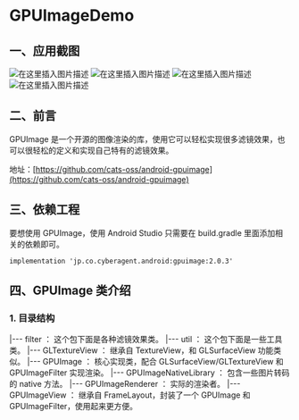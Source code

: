 # GPUImageDemo

## 一、应用截图
![在这里插入图片描述](https://img-blog.csdnimg.cn/20190812184743393.png?x-oss-process=image/watermark,type_ZmFuZ3poZW5naGVpdGk,shadow_10,text_aHR0cHM6Ly9ibG9nLmNzZG4ubmV0L2FmZWlfXw==,size_16,color_FFFFFF,t_70)
![在这里插入图片描述](https://img-blog.csdnimg.cn/20190812184808331.png?x-oss-process=image/watermark,type_ZmFuZ3poZW5naGVpdGk,shadow_10,text_aHR0cHM6Ly9ibG9nLmNzZG4ubmV0L2FmZWlfXw==,size_16,color_FFFFFF,t_70)
![在这里插入图片描述](https://img-blog.csdnimg.cn/20190812184830104.png?x-oss-process=image/watermark,type_ZmFuZ3poZW5naGVpdGk,shadow_10,text_aHR0cHM6Ly9ibG9nLmNzZG4ubmV0L2FmZWlfXw==,size_16,color_FFFFFF,t_70)
![在这里插入图片描述](https://img-blog.csdnimg.cn/20190812184843212.png?x-oss-process=image/watermark,type_ZmFuZ3poZW5naGVpdGk,shadow_10,text_aHR0cHM6Ly9ibG9nLmNzZG4ubmV0L2FmZWlfXw==,size_16,color_FFFFFF,t_70)

## 二、前言
GPUImage 是一个开源的图像渲染的库，使用它可以轻松实现很多滤镜效果，也可以很轻松的定义和实现自己特有的滤镜效果。

地址：[https://github.com/cats-oss/android-gpuimage](https://github.com/cats-oss/android-gpuimage)

## 三、依赖工程
要想使用 GPUImage，使用 Android Studio 只需要在 build.gradle 里面添加相关的依赖即可。
```
implementation 'jp.co.cyberagent.android:gpuimage:2.0.3'
```

## 四、GPUImage 类介绍
### 1. 目录结构

|--- filter ： 这个包下面是各种滤镜效果类。
|--- util ： 这个包下面是一些工具类。
|--- GLTextureView ： 继承自 TextureView，和 GLSurfaceView 功能类似。
|--- GPUImage ： 核心实现类，配合 GLSurfaceView/GLTextureView 和 GPUImageFilter 实现渲染。
|--- GPUImageNativeLibrary ： 包含一些图片转码的 native 方法。
|--- GPUImageRenderer ： 实际的渲染者。
|--- GPUImageView ： 继承自 FrameLayout，封装了一个 GPUImage 和 GPUImageFilter，使用起来更方便。